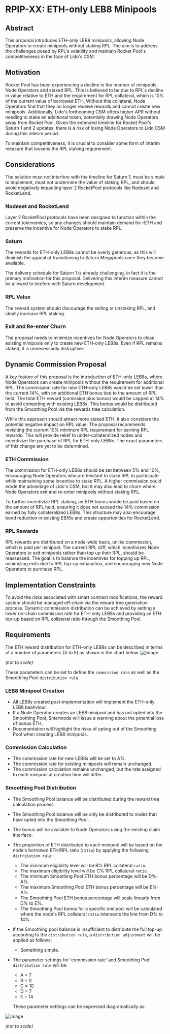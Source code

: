 
# RPIP-XX: ETH-only LEB8 Minipools

## Abstract

This proposal introduces ETH-only LEB8 minipools, allowing Node Operators to create minipools without staking RPL. The aim is to address the challenges posed by RPL's volatility and maintain Rocket Pool's competitiveness in the face of Lido's CSM.

## Motivation

Rocket Pool has been experiencing a decline in the number of minipools, Node Operators and staked RPL. This is believed to be due to RPL's decline in value relative to ETH and the requirement for RPL collateral, which is 10% of the current value of borrowed ETH. Without this collateral, Node Operators find that they no longer receive rewards and cannot create new minipools. Additionally, Lido's forthcoming CSM offers higher APR without needing to stake an additional token, potentially drawing Node Operators away from Rocket Pool. Given the extended timeline for Rocket Pool's Saturn 1 and 2 updates, there is a risk of losing Node Operators to Lido CSM during this interim period.

To maintain competitiveness, it is crucial to consider some form of interim measure that loosens the RPL staking requirement.

## Considerations
The solution must not interfere with the timeline for Saturn 1, must be simple to implement, must not undermine the value of staking RPL, and should avoid negatively impacting layer 2 RocketPool protocols like Nodeset and RocketLend.

### Nodeset and RocketLend  
Layer 2 RocketPool protocols have been designed to function within the current tokenomics, so any changes should maintain demand for rETH and preserve the incentive for Node Operators to stake RPL.

### Saturn  

The rewards for ETH-only LEB8s cannot be overly generous, as this will diminish the appeal of transitioning to Saturn Megapools once they become available.

The delivery schedule for Saturn 1 is already challenging, in fact it is the primary motivation for this proposal. Delivering this interim measure cannot be allowed to intefere with Saturn development.

### RPL Value  
The reward system should discourage the selling or unstaking RPL, and ideally increase RPL staking.

### Exit and Re-enter Churn  
The proposal needs to minimize incentives for Node Operators to close existing minipools only to create new ETH-only LEB8s. Even if RPL remains staked, it is unnecessarily distruptive.

## Dynamic Commission Proposal

A key feature of this proposal is the introduction of ETH-only LEB8s, where Node Operators can create minipools without the requirement for additional RPL. The commission rate for new ETH-only LEB8s would be set lower than the current 14%, with an additional ETH bonus tied to the amount of RPL held. The total ETH reward (comission plus bonus) would be capped at 14% to avoid competing with existing LEB8s. This bonus would be distributed from the Smoothing Pool via the rewards tree calculation.

While this approach should attract more staked ETH, it also considers the potential negative impact on RPL value. The proposal recommends revisiting the current 10% minimum RPL requirement for earning RPL rewards. This will provide relief to under-collateralized nodes and incentivize the purchase of RPL for ETH-only LEB8s. The exact parameters of this change are yet to be determined.

### ETH Commission

The commission for ETH-only LEB8s should be set between 5% and 10%, encouraging Node Operators who are hesitant to stake RPL to participate while maintaining some incentive to stake RPL. A higher commission could erode the advantage of Lido's CSM, but it may also lead to churn where Node Operators exit and re-enter minipools without staking RPL.

To further incentivize RPL staking, an ETH bonus would be paid based on the amount of RPL held, ensuring it does not exceed the 14% commission earned by fully collateralized LEB8s. This structure may also encourage bond reduction in existing EB16s and create opportunities for RocketLend.

### RPL Rewards

RPL rewards are distributed on a node-wide basis, unlike commission, which is paid per minipool. The current RPL cliff, which incentivizes Node Operators to exit minipools rather than top up their RPL, should be reassessed. The goal is to balance the incentives for topping up RPL, minimizing exits due to RPL top-up exhaustion, and encouraging new Node Operators to purchase RPL.


## Implementation Constraints

To avoid the risks associated with smart contract modifications, the reward system should be managed off-chain via the reward tree generation process. Dynamic commission distribution can be achieved by setting a lower on-chain commission rate for ETH-only LEB8s and providing an ETH top-up based on RPL collateral ratio through the Smoothing Pool.

## Requirements
The ETH reward distribution for ETH-only LEB8s can be described in terms of a number of parameters (A to E) as shown in the chart below. 
![image](https://github.com/user-attachments/assets/70d2e583-7cdb-4b5b-a1ec-9c851aa2704f)


_(not to scale)_

These parameters can be set to define the `commission rate` as well as the Smoothing Pool `distribution rule`. 

### LEB8 Minipool Creation
   - All LEB8s created post-implementation will implement the ETH-only LEB8 beahviour.
   - If a Node Operator creates an LEB8 minipool and has not opted into the Smoothing Pool, Smartnode will issue a warning about the potential loss of bonus ETH.
   - Documentation will highlight the risks of opting out of the Smoothing Pool when creating LEB8 minipools.

### Commission Calculation

   - The commission rate for new LEB8s will be set to A%.
   - The commission rate for existing minipools will remain unchanged.
   - The commission calculation remains unchanged, but the rate assigned to each minipool at creation time will differ.

### Smoothing Pool Distribution
   - The Smoothing Pool balance will be distributed during the reward tree calculation process.
   - The Smoothing Pool balance will be only be distributed to nodes that have opted into the Smoothing Pool.
   - The bonus will be available to Node Operators using the existing claim interface.
   - The proportion of ETH distributed to each minipool will be based on the node's borrowed ETH/RPL ratio (`ratio`) by applying the following `distribution rule`:
     - The minimum eligibility level will be B% RPL collateral `ratio`.
     - The maximum eligibility level will be C% RPL collateral `ratio`.
     - The minimum Smoothing Pool ETH bonus percentage will be D%-A%.
     - The maximum Smoothing Pool ETH bonus percentage will be E%-A%.
     - The Smoothing Pool ETH bonus percentage will scale linearly from D% to E%.
     - The Smoothing Pool bonus for a specific minipool will be calculated where the node's RPL collateral `ratio` intersects the line from D% to 14%.
  - If the Smoothing pool balance is insufficient to distribute the full top-up according to the `distribution rule`, a `distribution adjustment` will be applied as follows:
     - Something simple.
  - The parameter settings for 'commission rate' and Smoothing Pool `distribution rule` will be:
      - A = 7
      - B = 0
      - C = 10
      - D = 7
      - E = 14
   
      These parameter settings can be expressed diagramatically as:
   
   ![image](https://github.com/user-attachments/assets/a5fbb8af-b2ee-4875-9056-2d0f93323e35)



_(not to scale)_
